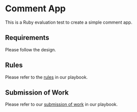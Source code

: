 # Comment App
This is a Ruby evaluation test to create a simple comment app.

## Requirements
Please follow the design.

## Rules
Please refer to the [rules](https://github.com/futureworkz/playbook/tree/master/protocols/ruby-evaluation-test#rules) in our playbook.

## Submission of Work
Please refer to our [submission of work](https://github.com/futureworkz/playbook/tree/master/protocols/ruby-evaluation-test#submission-of-work) in our playbook.
